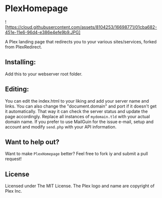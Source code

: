 # PlexHomepage
![https://cloud.githubusercontent.com/assets/8104253/16698771/01cba682-451e-11e6-96d4-e386e4efe9b9.JPG]

A Plex landing page that redirects you to your various sites/services, forked from PlexRedirect.

## Installing:
Add this to your webserver root folder. 

## Editing:
You can edit the index.html to your liking and add your server name and links. You can also change the "document.domain" and port if it doesn't get it automatically. That way it can check the server status and update the page accordingly. Replace all instances of `mydomain.tld` with your actual domain name. If you prefer to use MailGuin for the issue e-mail, setup and account and modify `send.php` with your API information.

## Want to help out?
Want to make `PlexHomepage` better? Feel free to fork iy and submit a pull request!

## License
Licensed under The MIT License. The Plex logo and name are copyright of Plex Inc.
